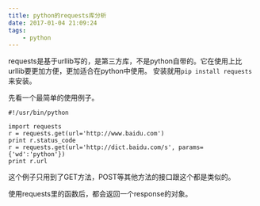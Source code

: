```yaml
---
title: python的requests库分析
date: 2017-01-04 21:09:24
tags:
	- python
---
```

requests是基于urllib写的，是第三方库，不是python自带的。它在使用上比urllib要更加方便，更加适合在python中使用。
安装就用`pip install requests`来安装。

先看一个最简单的使用例子。

```
#!/usr/bin/python

import requests
r = requests.get(url='http://www.baidu.com')
print r.status_code
r = requests.get(url='http://dict.baidu.com/s', params={'wd':'python'})
print r.url
```
这个例子只用到了GET方法，POST等其他方法的接口跟这个都是类似的。

使用requests里的函数后，都会返回一个response的对象。



